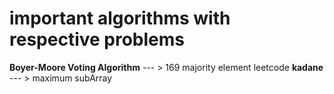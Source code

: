 # important algorithms with respective problems

**Boyer-Moore Voting Algorithm**   --- > 169 majority element leetcode
**kadane**  --- >  maximum subArray


